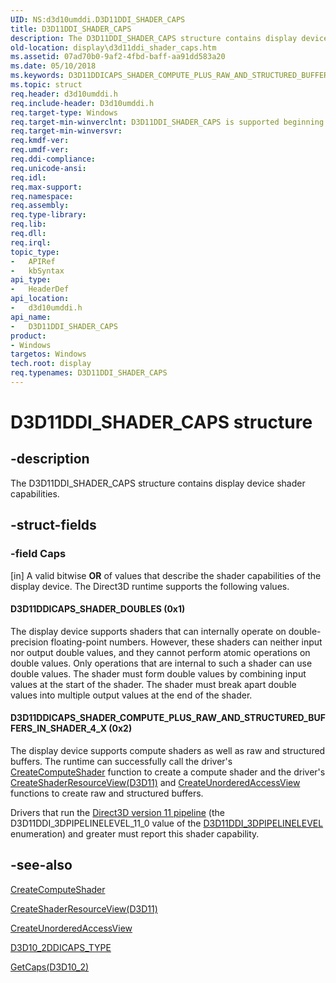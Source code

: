 ```yaml
---
UID: NS:d3d10umddi.D3D11DDI_SHADER_CAPS
title: D3D11DDI_SHADER_CAPS
description: The D3D11DDI_SHADER_CAPS structure contains display device shader capabilities.
old-location: display\d3d11ddi_shader_caps.htm
ms.assetid: 07ad70b0-9af2-4fbd-baff-aa91dd583a20
ms.date: 05/10/2018
ms.keywords: D3D11DDICAPS_SHADER_COMPUTE_PLUS_RAW_AND_STRUCTURED_BUFFERS_IN_SHADER_4_X (0x2), D3D11DDICAPS_SHADER_DOUBLES (0x1), D3D11DDI_SHADER_CAPS, D3D11DDI_SHADER_CAPS structure [Display Devices], UMDisplayDriver_Dx11param_Structs_e0026993-2d6d-4478-8796-c423c841f7f8.xml, d3d10umddi/D3D11DDI_SHADER_CAPS, display.d3d11ddi_shader_caps
ms.topic: struct
req.header: d3d10umddi.h
req.include-header: D3d10umddi.h
req.target-type: Windows
req.target-min-winverclnt: D3D11DDI_SHADER_CAPS is supported beginning with the Windows 7 operating system.
req.target-min-winversvr: 
req.kmdf-ver: 
req.umdf-ver: 
req.ddi-compliance: 
req.unicode-ansi: 
req.idl: 
req.max-support: 
req.namespace: 
req.assembly: 
req.type-library: 
req.lib: 
req.dll: 
req.irql: 
topic_type:
-	APIRef
-	kbSyntax
api_type:
-	HeaderDef
api_location:
-	d3d10umddi.h
api_name:
-	D3D11DDI_SHADER_CAPS
product:
- Windows
targetos: Windows
tech.root: display
req.typenames: D3D11DDI_SHADER_CAPS
---
```


# D3D11DDI_SHADER_CAPS structure


## -description


The D3D11DDI_SHADER_CAPS structure contains display device shader capabilities. 


## -struct-fields




### -field Caps

[in] A valid bitwise <b>OR</b> of values that describe the shader capabilities of the display device. The Direct3D runtime supports the following values.



#### D3D11DDICAPS_SHADER_DOUBLES (0x1)

The display device supports shaders that can internally operate on double-precision floating-point numbers. However, these shaders can neither input nor output double values, and they cannot perform atomic operations on double values. Only operations that are internal to such a shader can use double values. The shader must form double values by combining input values at the start of the shader. The shader must break apart double values into multiple output values at the end of the shader.



#### D3D11DDICAPS_SHADER_COMPUTE_PLUS_RAW_AND_STRUCTURED_BUFFERS_IN_SHADER_4_X (0x2)

The display device supports compute shaders as well as raw and structured buffers. The runtime can successfully call the driver's <a href="https://msdn.microsoft.com/e62ad086-f652-4e2c-bc2d-f1ccb197f01e">CreateComputeShader</a> function to create a compute shader and the driver's <a href="https://msdn.microsoft.com/7ca462c7-ec43-4af7-92c8-ed69e5d324e2">CreateShaderResourceView(D3D11)</a> and <a href="https://msdn.microsoft.com/c5a258e7-6645-46bb-ab2c-a1c8f5e593b7">CreateUnorderedAccessView</a> functions to create raw and structured buffers. 

Drivers that run the <a href="https://msdn.microsoft.com/7d724751-761e-409c-8398-d1b5d58c057c">Direct3D version 11 pipeline</a> (the D3D11DDI_3DPIPELINELEVEL_11_0 value of the <a href="https://msdn.microsoft.com/library/windows/hardware/ff542126">D3D11DDI_3DPIPELINELEVEL</a> enumeration) and greater must report this shader capability.


## -see-also




<a href="https://msdn.microsoft.com/e62ad086-f652-4e2c-bc2d-f1ccb197f01e">CreateComputeShader</a>



<a href="https://msdn.microsoft.com/7ca462c7-ec43-4af7-92c8-ed69e5d324e2">CreateShaderResourceView(D3D11)</a>



<a href="https://msdn.microsoft.com/c5a258e7-6645-46bb-ab2c-a1c8f5e593b7">CreateUnorderedAccessView</a>



<a href="https://msdn.microsoft.com/library/windows/hardware/ff541894">D3D10_2DDICAPS_TYPE</a>



<a href="https://msdn.microsoft.com/83cd5f34-5f12-4ead-ad33-366fc3c6e804">GetCaps(D3D10_2)</a>
 

 

